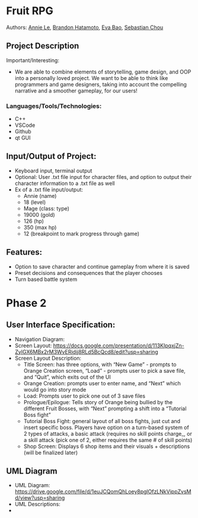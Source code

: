 # Fruit RPG

Authors: [Annie Le](https://github.com/anniele2006), [Brandon Hatamoto](https://github.com/BananazrCRAZY), [Eva Bao](https://github.com/evabao007), [Sebastian Chou](https://github.com/stricker1)

## Project Description
Important/Interesting:
* We are able to combine elements of storytelling, game design, and OOP into a personally loved project. We want to be able to think like programmers and game designers, taking into account the compelling narrative and a smoother gameplay, for our users!

### Languages/Tools/Technologies:
* C++
* VSCode
* Github
* qt GUI

## Input/Output of Project:
* Keyboard input, terminal output
* Optional: User .txt file input for character files, and option to output their character information to a .txt file as well
* Ex of a .txt file input/output:
   * Annie (name)
   * 18 (level)
   * Mage (class: type)
   * 19000 (gold)
   * 126 (hp)
   * 350 (max hp)
   * 12 (breakpoint to mark progress through game)

## Features:
* Option to save character and continue gameplay from where it is saved
* Preset decisions and consequences that the player chooses
* Turn based battle system

# Phase 2
## User Interface Specification: 
* Navigation Diagram:
* Screen Layout: https://docs.google.com/presentation/d/113KIpqxjZn-ZylGX6MBx2rM3WvERidij8RLd5BcQcd8/edit?usp=sharing
* Screen Layout Description:
  * Title Screen: has three options, with “New Game” - prompts to Orange Creation screen, “Load” - prompts user to pick a save file, and “Quit”, which exits out of the UI
  * Orange Creation: prompts user to enter name, and “Next” which would go into story mode
  * Load: Prompts user to pick one out of 3 save files
  * Prologue/Epilogue: Tells story of Orange being bullied by the different Fruit Bosses, with “Next” prompting a shift into a “Tutorial Boss fight”
  * Tutorial Boss Fight: general layout of all boss fights, just cut and insert specific boss. Players have option on a turn-based system of 2 types of attacks, a basic attack (requires no skill points charge_, or a skill attack (pick one of 2, either requires the same # of skill points)
  * Shop Screen: Displays 6 shop items and their visuals + descriptions (will be finalized later)
## UML Diagram
* UML Diagram: https://drive.google.com/file/d/1euJCQomQhLoey8pglOfzLNkVippZvsMd/view?usp=sharing
* UML Descriptions:
* 

